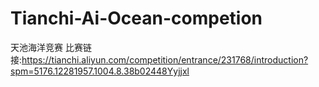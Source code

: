 # Tianchi-Ai-Ocean-competion
天池海洋竞赛
比赛链接:https://tianchi.aliyun.com/competition/entrance/231768/introduction?spm=5176.12281957.1004.8.38b02448Yyjjxl
